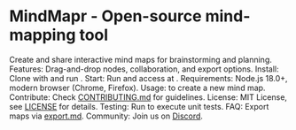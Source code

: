 # MindMapr - Open-source mind-mapping tool
Create and share interactive mind maps for brainstorming and planning.
Features: Drag-and-drop nodes, collaboration, and export options.
Install: Clone with  and run .
Start: Run  and access at .
Requirements: Node.js 18.0+, modern browser (Chrome, Firefox).
Usage:  to create a new mind map.
Contribute: Check [CONTRIBUTING.md](CONTRIBUTING.md) for guidelines.
License: MIT License, see [LICENSE](LICENSE) for details.
Testing: Run  to execute unit tests.
FAQ: Export maps via [export.md](docs/export.md).
Community: Join us on [Discord](https://discord.gg/mindmapr).
